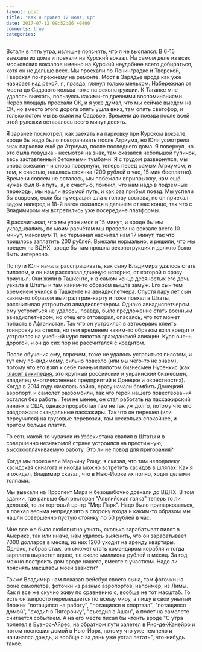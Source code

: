 ```yaml
---
layout: post
title: "Как я провёл 12 июля, Ср"
date: 2017-07-12 09:52:06 +0400
comments: true
categories: 
---
```

Встали в пять утра, излишне пояснять, что я не выспался. В 6-15 выехали из дома и поехали на Курский вокзал. На самом деле из всех московских вокзалов именно на Курский неудобнее всего добираться, хотя он не дальше всех. Мы проехали по Ленинградке и Тверской, Тверская по-прежнему на ремонте. Мост в Зарядье вроде как уже нависает над рекой, я, правда, глянул только мельком. Набережная от моста до Садового кольца тоже на реконструкции. К Таганке мне удалось выехать, пользуясь какими-то древними воспоминаниями. Через площадь проехали ОК, и я уже думал, что мы сейчас выедем на СК, но вместо этого дорога опять ушла вниз, там опять светофор, и только потом мы выехали на Садовое. Времени до поезда после всей этой рулежки оставалось всего минут десять.

Я заранее посмотрел, как заехать на парковку при Курском вокзале, вроде бы надо было поворачивать после Атриума, но Юля усмотрела знак парковки ещё до Атриума, после последнего дома. Я повернул, но это была ловушка - несмотря на знак, там оказался небольшой тупичок, весь заставленный бетонными тумбами. Я с трудом развернулся, мы снова выехали - и снова повернули, теперь перед самым Атриумом, и там, к счастью, нашлась стоянка (200 рублей в час, 15 мин бесплатно). Времени совсем не осталось, мы побежали вприпрыжку, нам ещё нужен был 8-й путь, я, к счастью, помнил, что нам надо в подземные переходы, мы нашли восьмой путь, и как раз прибыл поезд. Мы успели бы вовремя, если бы нумерация шла с голову состава, но он приехал задом наперед и 18-й вагон оказался в дальнем от нас конце, так что с Владимиром мы встретились уже посередине платформы. 

Я рассчитывал, что мы уложимся в 15 минут, и вроде бы мы укладывались, по моим расчётам мы провели на вокзале всего 10 минут, максимум 11, но терминал насчитал нам 17 минут, так что пришлось заплатить 200 рублей. Выехали нормально, и решили, что мы поедем на ВДНХ, вроде бы там прошла реконструкция и должно было быть интересно.

По пути Юля начала расспрашивать, как сыну Владимира удалось стать пилотом, и он нам рассказал длинную историю, от которой я сразу приуныл. Они жили в Ташкенте, и в самом конце девяностых его дочь уехала в Штаты и там каким-то образом вышла замуж. Его сын тем временем учился в Ташкенте на авиадиспетчера. Спустя пару лет сын каким-то образом выиграл грин-карту и тоже поехал в Штаты, рассчитывая устроиться авиадиспетчером. Однако авиадиспетчером ему устроиться не удалось, правда, было предложение стать военным авиадиспетчером, но отец его отговорил, опасаясь, что тот может попасть в Афганистан. Так что он устроился в автосервис клеить тонировку на стекла, но тем временем каким-то образом взял кредит и устроился на учебный курс пилотов гражданской авиации. Курс очень дорогой, и он до сих пор не рассчитался с кредитом. 

После обучения ему, впрочем, тоже не удалось устроиться пилотом, и тут ему по-видимому, сильно повезло (или мы чего-то не знаем), потому что его взял к себе личным пилотом бизнесмен Нусенкис (как [гласит википедия](https://ru.wikipedia.org/wiki/%D0%9D%D1%83%D1%81%D0%B5%D0%BD%D0%BA%D0%B8%D1%81,_%D0%92%D0%B8%D0%BA%D1%82%D0%BE%D1%80_%D0%9B%D0%B5%D0%BE%D0%BD%D0%B8%D0%B4%D0%BE%D0%B2%D0%B8%D1%87), это крупный российский и украинский бизнесмен, владелец многочисленных предприятий в Донецке и окрестностях). Когда в 2014 году началась война, сразу начали бомбить Донецкий аэропорт, и самолет разбомбили, так что герой нашего повествования остался без работы. Тем не менее, он стал работать на пассажирский линиях в США, однако проработал там не так уж долго, потому что его раздражали скандальные пассажиры. Так что он перешел (или переучился) на грузовые перевозки, там несколько спокойнее, и притом больше платят.

То есть какой-то чувачок из Узбекистана свалил в Штаты и в совершенно незнакомой стране устроился на престижную, высокооплачиваемую работу. Это ли не повод для пригорания? 

Когда мы проезжали Марьину Рощу, я сказал, что там неподалеку хасидская синагога и иногда можно встретить хасидов в шляпах. Как я и ожидал, Владимир сказал, что в Нью-Йорке их полно, ходят целыми толпами.

Мы выехали на Проспект Мира и безошибочно доехали до ВДНХ. В том здании, где раньше был ресторан "Альпийская галка" теперь то ли деловой, то ли торговый центр "Мир Парк". Надо было припарковаться, я поехал весьма непредвзято в сторону входа и каким-то образом мы нашли совершенно пустую стоянку по 50 рублей в час.


Мне все же было любопытно узнать, сколько зарабатыват пилот в Америке, так или иначе, нам удалось выяснить, что он зарабатывает 7000 долларов в месяц, из них 1200 уходит на аренду квартиры. Однако, набрав стаж, он сможет стать командиром корабля и тогда зарплата вырастет вдвое, т.е около миллиона рублей в месяц. За год можно построить дом вроде нашего, вместе с участком. Надо ли пояснять масштабы моей зависти?

Также Владимир нам показал фейсбук своего сына, там фоточки на фоне самолетов, фоточки из разных аэропортов, например, из Лимы. Как я все же скучно живу по сравнению с, вообще не тот масштаб. То есть он запросто перемещается по всему миру, а пишу в свой унылый бложик "потащился на работу", "потащился в спортзал", "потащился домой", "сходил в Пятерочку", "съездил в Ашан", а полет на самолете считается событием. А на его месте писал бы чтонть вроде "С утра полетел в Буэнос-Айрес, на обратном пути залетел в Рио-де-Жанейро и потом поспешил домой в Нью-Йорк, потому что уже темнело и начинался дождь, и вообще я за день уже устал летать", что-нибудь такое. 